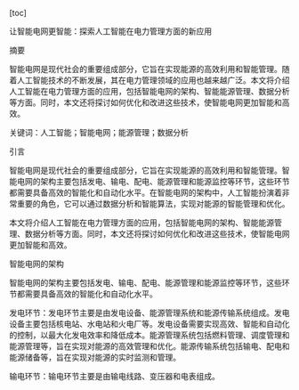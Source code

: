 
[toc]                    
                
                
让智能电网更智能：探索人工智能在电力管理方面的新应用

摘要

智能电网是现代社会的重要组成部分，它旨在实现能源的高效利用和智能管理。随着人工智能技术的不断发展，其在电力管理领域的应用也越来越广泛。本文将介绍人工智能在电力管理方面的应用，包括智能电网的架构、智能能源管理、数据分析等方面。同时，本文还将探讨如何优化和改进这些技术，使智能电网更加智能和高效。

关键词：人工智能；智能电网；能源管理；数据分析

引言

智能电网是现代社会的重要组成部分，它旨在实现能源的高效利用和智能管理。智能电网的架构主要包括发电、输电、配电、能源管理和能源监控等环节，这些环节都需要具备高效的智能化和自动化水平。在智能电网的架构中，人工智能扮演着非常重要的角色，它可以通过数据分析和智能算法，实现对能源的智能管理和优化。

本文将介绍人工智能在电力管理方面的应用，包括智能电网的架构、智能能源管理、数据分析等方面。同时，本文还将探讨如何优化和改进这些技术，使智能电网更加智能和高效。

智能电网的架构

智能电网的架构主要包括发电、输电、配电、能源管理和能源监控等环节，这些环节都需要具备高效的智能化和自动化水平。

发电环节：发电环节主要是由发电设备、能源管理系统和能源传输系统组成。发电设备主要包括核电站、水电站和火电厂等。发电设备需要实现高效、智能和自动化的控制，以最大化发电效率和降低成本。能源管理系统包括燃料管理、调度管理和能源管理等，旨在实现对能源的高效管理和优化。能源传输系统包括输电、配电和能源储备等，旨在实现对能源的实时监测和管理。

输电环节：输电环节主要是由输电线路、变压器和电表组成。

